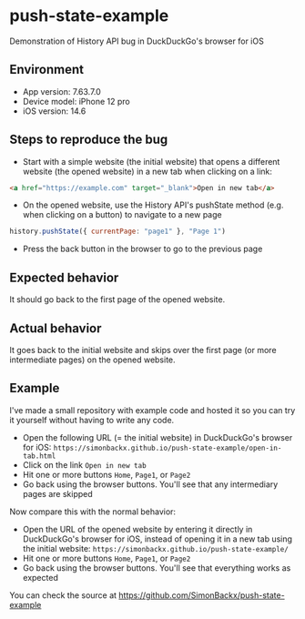 # push-state-example
Demonstration of History API bug in DuckDuckGo's browser for iOS

## Environment

- App version: 7.63.7.0
- Device model: iPhone 12 pro
- iOS version: 14.6

## Steps to reproduce the bug

- Start with a simple website (the initial website) that opens a different website (the opened website) in a new tab when clicking on a link:
```html
<a href="https://example.com" target="_blank">Open in new tab</a>
```
- On the opened website, use the History API's pushState method (e.g. when clicking on a button) to navigate to a new page
```js
history.pushState({ currentPage: "page1" }, "Page 1")
```
- Press the back button in the browser to go to the previous page

## Expected behavior

It should go back to the first page of the opened website.

## Actual behavior

It goes back to the initial website and skips over the first page (or more intermediate pages) on the opened website.

## Example

I've made a small repository with example code and hosted it so you can try it yourself without having to write any code.

- Open the following URL (= the initial website) in DuckDuckGo's browser for iOS:
`https://simonbackx.github.io/push-state-example/open-in-tab.html`
- Click on the link `Open in new tab`
- Hit one or more buttons `Home`, `Page1`, or `Page2`
- Go back using the browser buttons. You'll see that any intermediary pages are skipped

Now compare this with the normal behavior:
- Open the URL of the opened website by entering it directly in DuckDuckGo's browser for iOS, instead of opening it in a new tab using the initial website:
`https://simonbackx.github.io/push-state-example/`
- Hit one or more buttons `Home`, `Page1`, or `Page2`
- Go back using the browser buttons. You'll see that everything works as expected

You can check the source at https://github.com/SimonBackx/push-state-example
